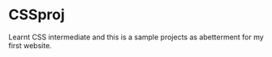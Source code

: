 # CSSproj
Learnt CSS intermediate and this is a sample projects as abetterment for my first website.
